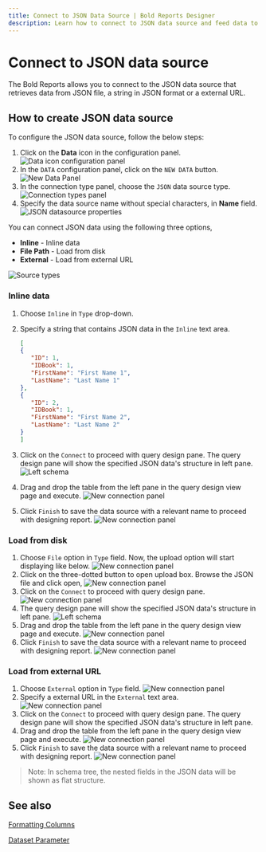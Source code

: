 ```yaml
---
title: Connect to JSON Data Source | Bold Reports Designer
description: Learn how to connect to JSON data source and feed data to your RDL reports using Bold Reports Designer. The data source can be loaded from local disk, external URL file, and direct string.
---
```


# Connect to JSON data source

The Bold Reports allows you to connect to the JSON data source that retrieves data from JSON file, a string in JSON format or a external URL.

## How to create JSON data source

To configure the JSON data source, follow the below steps:

1. Click on the **Data** icon in the configuration panel.
   ![Data icon configuration panel](/static/assets/on-premise/images/report-designer/manage-data/data-connectors/data-configuration-panel.png '#width=410px')
2. In the `DATA` configuration panel, click on the `NEW DATA` button.
   ![New Data Panel](/static/assets/on-premise/images/report-designer/manage-data/data-connectors/new-data-button.png '#width=355px')
3. In the connection type panel, choose the `JSON` data source type.
   ![Connection types panel](/static/assets/on-premise/images/report-designer/manage-data/json-data-source/connection-types.png '#width=355px')
4. Specify the data source name without special characters, in **Name** field.
   ![JSON datasource properties](/static/assets/on-premise/images/report-designer/manage-data/json-data-source/initial-panel.png '#width=350px')

You can connect JSON data using the following three options,

* **Inline** - Inline data
* **File Path** - Load from disk
* **External** - Load from external URL

![Source types](/static/assets/on-premise/images/report-designer/manage-data/json-data-source/types.png '#width=325px')

### Inline data

1. Choose `Inline` in `Type` drop-down.
2. Specify a string that contains JSON data in the `Inline` text area.

   ```json
   [
   {
      "ID": 1,
      "IDBook": 1,
      "FirstName": "First Name 1",
      "LastName": "Last Name 1"
   },
   {
      "ID": 2,
      "IDBook": 1,
      "FirstName": "First Name 2",
      "LastName": "Last Name 2"
   }
   ]

   ```

3. Click on the `Connect` to proceed with query design pane. The query design pane will show the specified JSON data's structure in left pane.
   ![Left schema](/static/assets/on-premise/images/report-designer/manage-data/json-data-source/left-schema.png '#width=410px')
4. Drag and drop the table from the left pane in the query design view page and execute.
   ![New connection panel](/static/assets/on-premise/images/report-designer/manage-data/json-data-source/execute-schema.png)
5. Click `Finish` to save the data source with a relevant name to proceed with designing report.
   ![New connection panel](/static/assets/on-premise/images/report-designer/manage-data/json-data-source/data-list.png '#width=355px')

### Load from disk

1. Choose `File` option in `Type` field. Now, the upload option will start displaying like below.
   ![New connection panel](/static/assets/on-premise/images/report-designer/manage-data/json-data-source/file-upload-option.png '#width=335px')
2. Click on the three-dotted button to open upload box. Browse the JSON file and click open,
   ![New connection panel](/static/assets/on-premise/images/report-designer/manage-data/json-data-source/browse-file.png '#width=410px')
3. Click on the `Connect` to proceed with query design pane.
   ![New connection panel](/static/assets/on-premise/images/report-designer/manage-data/json-data-source/connect-data.png '#width=385px')
4. The query design pane will show the specified JSON data's structure in left pane.
   ![Left schema](/static/assets/on-premise/images/report-designer/manage-data/json-data-source/json-file-left-schema.png '#width=355px')
5. Drag and drop the table from the left pane in the query design view page and execute.
   ![New connection panel](/static/assets/on-premise/images/report-designer/manage-data/json-data-source/execute-schema-file.png)
6. Click `Finish` to save the data source with a relevant name to proceed with designing report.
   ![New connection panel](/static/assets/on-premise/images/report-designer/manage-data/json-data-source/file-data-list.png '#width=385px')

### Load from external URL

1. Choose `External` option in `Type` field.
   ![New connection panel](/static/assets/on-premise/images/report-designer/manage-data/json-data-source/external-type.png '#width=385px')
2. Specify a external URL in the `External` text area.
   ![New connection panel](/static/assets/on-premise/images/report-designer/manage-data/json-data-source/specify-web-service.png '#width=385px')
3. Click on the `Connect` to proceed with query design pane. The query design pane will show the specified JSON data's structure in left pane.
4. Drag and drop the table from the left pane in the query design view page and execute.
   ![New connection panel](/static/assets/on-premise/images/report-designer/manage-data/json-data-source/execute-schema-external.png)
5. Click `Finish` to save the data source with a relevant name to proceed with designing report.
   ![New connection panel](/static/assets/on-premise/images/report-designer/manage-data/json-data-source/external-data-list.png '#width=355px')

> Note: In schema tree, the nested fields in the JSON data will be shown as flat structure.

## See also

[Formatting Columns](./../../../transforming-data/formatting-columns/)

[Dataset Parameter](./../../../transforming-data/link-a-query-parameter-with-a-report-parameter/)